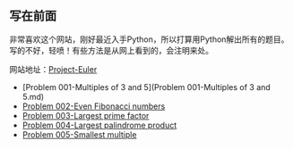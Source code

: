 ## 写在前面
非常喜欢这个网站，刚好最近入手Python，所以打算用Python解出所有的题目。写的不好，轻喷！有些方法是从网上看到的，会注明来处。

网站地址：[Project-Euler](https://projecteuler.net/)

* [Problem 001-Multiples of 3 and 5](Problem 001-Multiples of 3 and 5.md)
* [Problem 002-Even Fibonacci numbers](https://github.com/Muxi-Li/Project-Euler/blob/master/markdownFiles/Problem%20002-Even%20Fibonacci%20numbers.md)
* [Problem 003-Largest prime factor](https://github.com/Muxi-Li/Project-Euler/blob/master/markdownFiles/Problem%20003-Largest%20prime%20factor.md)
* [Problem 004-Largest palindrome product](https://github.com/Muxi-Li/Project-Euler/blob/master/markdownFiles/Problem%20004-Largest%20palindrome%20product.md)
* [Problem 005-Smallest multiple](https://github.com/Muxi-Li/Project-Euler/blob/master/markdownFiles/Problem%20005-Smallest%20multiple.md)
